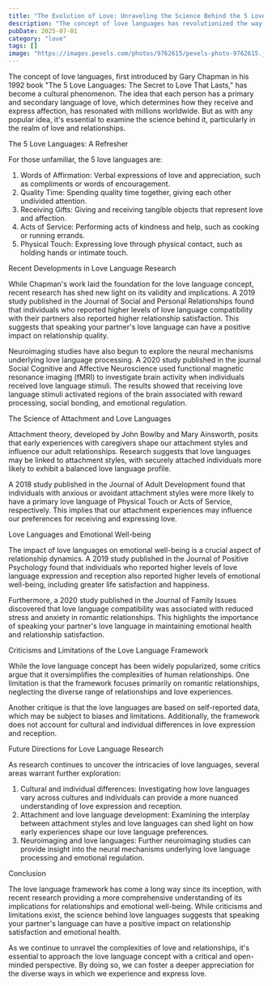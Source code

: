 ```yaml
---
title: "The Evolution of Love: Unraveling the Science Behind the 5 Love Languages"
description: "The concept of love languages has revolutionized the way we understand and express love in our relationships. But what does science have to say about this popular framework? In this article, we'll delve into the latest research and findings on love languages, exploring how they impact our emotional well-being, relationships, and even our brain chemistry."
pubDate: 2025-07-01
category: "love"
tags: []
image: "https://images.pexels.com/photos/9762615/pexels-photo-9762615.jpeg?auto=compress&cs=tinysrgb&h=650&w=940"
---
```


The concept of love languages, first introduced by Gary Chapman in his 1992 book "The 5 Love Languages: The Secret to Love That Lasts," has become a cultural phenomenon. The idea that each person has a primary and secondary language of love, which determines how they receive and express affection, has resonated with millions worldwide. But as with any popular idea, it's essential to examine the science behind it, particularly in the realm of love and relationships.

The 5 Love Languages: A Refresher

For those unfamiliar, the 5 love languages are:

1. Words of Affirmation: Verbal expressions of love and appreciation, such as compliments or words of encouragement.
2. Quality Time: Spending quality time together, giving each other undivided attention.
3. Receiving Gifts: Giving and receiving tangible objects that represent love and affection.
4. Acts of Service: Performing acts of kindness and help, such as cooking or running errands.
5. Physical Touch: Expressing love through physical contact, such as holding hands or intimate touch.

Recent Developments in Love Language Research

While Chapman's work laid the foundation for the love language concept, recent research has shed new light on its validity and implications. A 2019 study published in the Journal of Social and Personal Relationships found that individuals who reported higher levels of love language compatibility with their partners also reported higher relationship satisfaction. This suggests that speaking your partner's love language can have a positive impact on relationship quality.

Neuroimaging studies have also begun to explore the neural mechanisms underlying love language processing. A 2020 study published in the journal Social Cognitive and Affective Neuroscience used functional magnetic resonance imaging (fMRI) to investigate brain activity when individuals received love language stimuli. The results showed that receiving love language stimuli activated regions of the brain associated with reward processing, social bonding, and emotional regulation.

The Science of Attachment and Love Languages

Attachment theory, developed by John Bowlby and Mary Ainsworth, posits that early experiences with caregivers shape our attachment styles and influence our adult relationships. Research suggests that love languages may be linked to attachment styles, with securely attached individuals more likely to exhibit a balanced love language profile.

A 2018 study published in the Journal of Adult Development found that individuals with anxious or avoidant attachment styles were more likely to have a primary love language of Physical Touch or Acts of Service, respectively. This implies that our attachment experiences may influence our preferences for receiving and expressing love.

Love Languages and Emotional Well-being

The impact of love languages on emotional well-being is a crucial aspect of relationship dynamics. A 2019 study published in the Journal of Positive Psychology found that individuals who reported higher levels of love language expression and reception also reported higher levels of emotional well-being, including greater life satisfaction and happiness.

Furthermore, a 2020 study published in the Journal of Family Issues discovered that love language compatibility was associated with reduced stress and anxiety in romantic relationships. This highlights the importance of speaking your partner's love language in maintaining emotional health and relationship satisfaction.

Criticisms and Limitations of the Love Language Framework

While the love language concept has been widely popularized, some critics argue that it oversimplifies the complexities of human relationships. One limitation is that the framework focuses primarily on romantic relationships, neglecting the diverse range of relationships and love experiences.

Another critique is that the love languages are based on self-reported data, which may be subject to biases and limitations. Additionally, the framework does not account for cultural and individual differences in love expression and reception.

Future Directions for Love Language Research

As research continues to uncover the intricacies of love languages, several areas warrant further exploration:

1. Cultural and individual differences: Investigating how love languages vary across cultures and individuals can provide a more nuanced understanding of love expression and reception.
2. Attachment and love language development: Examining the interplay between attachment styles and love languages can shed light on how early experiences shape our love language preferences.
3. Neuroimaging and love languages: Further neuroimaging studies can provide insight into the neural mechanisms underlying love language processing and emotional regulation.

Conclusion

The love language framework has come a long way since its inception, with recent research providing a more comprehensive understanding of its implications for relationships and emotional well-being. While criticisms and limitations exist, the science behind love languages suggests that speaking your partner's language can have a positive impact on relationship satisfaction and emotional health.

As we continue to unravel the complexities of love and relationships, it's essential to approach the love language concept with a critical and open-minded perspective. By doing so, we can foster a deeper appreciation for the diverse ways in which we experience and express love.